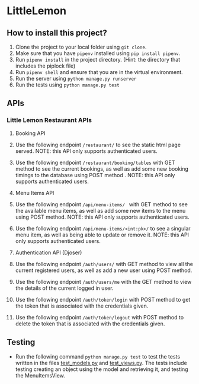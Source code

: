 # LittleLemon

## How to install this project?

1. Clone the project to your local folder using `git clone`.
2. Make sure that you have `pipenv` installed using `pip install pipenv`.
3. Run `pipenv install` in the project directory. (Hint: the directory that includes the piplock file)
4. Run `pipenv shell` and ensure that you are in the virtual environment.
5. Run the server using `python manage.py runserver`
6. Run the tests using `python manage.py test`

## APIs

### Little Lemon Restaurant APIs

1. Booking API

  1. Use the following endpoint `/restaurant/` to see the static html page served. NOTE: this API only supports authenticated users.
  2. Use the following endpoint `/restaurant/booking/tables` with GET method to see the current bookings, as well as add some new booking timings to the database using POST method . NOTE: this API only
     supports authenticated users.

2. Menu Items API
  
  1. Use the following endpoint `/api/menu-items/ ` with GET method to see the available menu items, as well as add some new items to the menu using POST method. NOTE: this API only supports authenticated users.
  2. Use the following endpoint `/api/menu-items/<int:pk>/` to see a singular menu item, as well as being able to update or remove it. NOTE: this API only supports
     authenticated users.

3. Authentication API (Djoser)

  1. Use the following endpoint `/auth/users/` with GET method to view all the current registered users, as well as add a new user using POST method.
  2. Use the following endpoint `/auth/users/me` with the GET method to view the details of the current logged in user.
  3. Use the following endpoint `/auth/token/login` with POST method to get the token that is associated with the credentials given.
  4. Use the following endpoint `/auth/token/logout` with POST method to delete the token that is associated with the credentials given.

## Testing

- Run the following command `python manage.py test` to test the tests written in the files [test_models.py](https://github.com/MoazSamy/LittleLemon/blob/main/LittleLemonAPI/test_models.py) and [test_views.py](https://github.com/MoazSamy/LittleLemon/blob/main/LittleLemonAPI/test_views.py). The tests include testing creating an object using the model and retrieving it, and testing the MenuItemsView.
